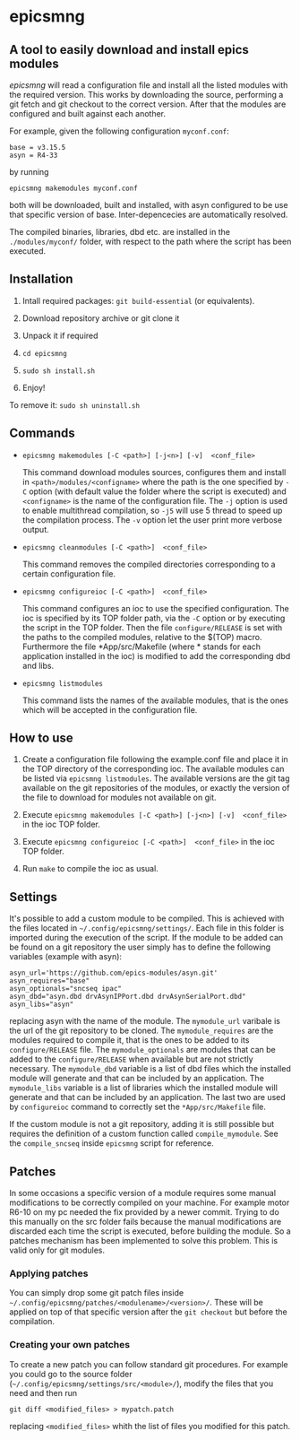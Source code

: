 # epicsmng

## A tool to easily download and install epics modules

_epicsmng_ will read a configuration file and install all the listed modules with the required version. This works by downloading the source, performing a git fetch and git checkout to the correct version. After that the modules are configured and built against each another.

For example, given the following configuration ```myconf.conf```:

```
base = v3.15.5
asyn = R4-33
```

by running 

```
epicsmng makemodules myconf.conf
```

both will be downloaded, built and installed, with asyn configured to be use that specific version of base. Inter-depencecies are automatically resolved.

The compiled binaries, libraries, dbd etc. are installed in the ```./modules/myconf/``` folder, with respect to the path where the script has been executed.

## Installation

1) Intall required packages: ```git build-essential``` (or equivalents).

2) Download repository archive or git clone it

3) Unpack it if required

4) ```cd epicsmng```

5) ```sudo sh install.sh```

6) Enjoy!

To remove it: ```sudo sh uninstall.sh```

## Commands

+ ```epicsmng makemodules [-C <path>] [-j<n>] [-v]  <conf_file>```
   
   This command download modules sources, configures them and install in ```<path>/modules/<configname>``` where the path is the one specified by ```-C``` option (with default value the folder where the script is executed) and ```<configname>``` is the name of the configuration file. The ```-j``` option is used to enable multithread compilation, so ```-j5``` will use 5 thread to speed up the compilation process. The ```-v``` option let the user print more verbose output.

+ ```epicsmng cleanmodules [-C <path>]  <conf_file>```
   
   This command removes the compiled directories corresponding to a certain configuration file.

+ ```epicsmng configureioc [-C <path>]  <conf_file>```

   This command configures an ioc to use the specified configuration. The ioc is specified by its TOP folder path, via the ```-C``` option or by executing the script in the TOP folder. Then the file ```configure/RELEASE``` is set with the paths to the compiled modules, relative to the $(TOP) macro. Furthermore the file *App/src/Makefile (where * stands for each application installed in the ioc) is modified to add the corresponding dbd and libs.

+ ```epicsmng listmodules```

   This command lists the names of the available modules, that is the ones which will be accepted in the configuration file.

## How to use

1. Create a configuration file following the example.conf file and place it in the TOP directory of the corresponding ioc. The available modules can be listed via ```epicsmng listmodules```. The available versions are the git tag available on the git repositories of the modules, or exactly the version of the file to download for modules not available on git.

2. Execute ```epicsmng makemodules [-C <path>] [-j<n>] [-v]  <conf_file>``` in the ioc TOP folder.

3. Execute ```epicsmng configureioc [-C <path>]  <conf_file>``` in the ioc TOP folder.

4. Run ```make``` to compile the ioc as usual.

## Settings

It's possible to add a custom module to be compiled. This is achieved with the files located in ```~/.config/epicsmng/settings/```. Each file in this folder is imported during the execution of the script. If the module to be added can be found on a git repository the user simply has to define the following variables (example with asyn):

```
asyn_url='https://github.com/epics-modules/asyn.git'
asyn_requires="base"
asyn_optionals="sncseq ipac"
asyn_dbd="asyn.dbd drvAsynIPPort.dbd drvAsynSerialPort.dbd"
asyn_libs="asyn"
```
replacing asyn with the name of the module. The ```mymodule_url``` varibale is the url of the git repository to be cloned. The ```mymodule_requires``` are the modules required to compile it, that is the ones to be added to its ```configure/RELEASE``` file. The ```mymodule_optionals``` are modules that can be added to the ```configure/RELEASE``` when available but are not strictly necessary. The ```mymodule_dbd``` variable is a list of dbd files which the installed module will generate and that can be included by an application. The ```mymodule_libs``` variable is a list of libraries which the installed module will generate and that can be included by an application. The last two are used by ```configureioc``` command to correctly set the ```*App/src/Makefile``` file.

If the custom module is not a git repository, adding it is still possible but requires the definition of a custom function called ```compile_mymodule```. See the ```compile_sncseq``` inside ```epicsmng``` script for reference.

## Patches

In some occasions a specific version of a module requires some manual modifications to be correctly compiled on your machine. For example motor R6-10 on my pc needed the fix provided by a newer commit. Trying to do this manually on the src folder fails because the manual modifications are discarded each time the script is executed, before building the module. So a patches mechanism has been implemented to solve this problem. This is valid only for git modules.

### Applying patches

You can simply drop some git patch files inside ```~/.config/epicsmng/patches/<modulename>/<version>/```. These will be applied on top of that specific version after the ```git checkout``` but before the compilation.

### Creating your own patches

To create a new patch you can follow standard git procedures. For example you could go to the source folder (```~/.config/epicsmng/settings/src/<module>/```), modify the files that you need and then run 

```
git diff <modified_files> > mypatch.patch
```

replacing ```<modified_files>``` whith the list of files you modified for this patch.